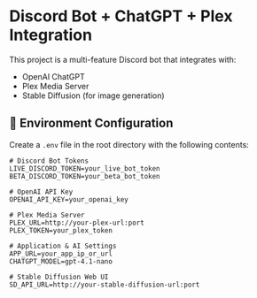 # Discord Bot + ChatGPT + Plex Integration

This project is a multi-feature Discord bot that integrates with:
- OpenAI ChatGPT
- Plex Media Server
- Stable Diffusion (for image generation)

## 🔧 Environment Configuration

Create a `.env` file in the root directory with the following contents:

```env
# Discord Bot Tokens
LIVE_DISCORD_TOKEN=your_live_bot_token
BETA_DISCORD_TOKEN=your_beta_bot_token

# OpenAI API Key
OPENAI_API_KEY=your_openai_key

# Plex Media Server
PLEX_URL=http://your-plex-url:port
PLEX_TOKEN=your_plex_token

# Application & AI Settings
APP_URL=your_app_ip_or_url
CHATGPT_MODEL=gpt-4.1-nano

# Stable Diffusion Web UI
SD_API_URL=http://your-stable-diffusion-url:port
